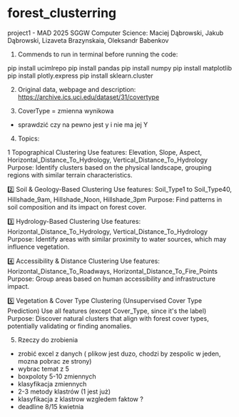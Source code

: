 # forest_clusterring
 project1 - MAD 2025 SGGW Computer Science: Maciej Dąbrowski, Jakub Dąbrowski, Lizaveta Brazynskaia, Oleksandr Babenkov


1) Commends to run in terminal before running the code:

pip install ucimlrepo
pip install pandas
pip install numpy
pip install matplotlib
pip install plotly.express
pip install sklearn.cluster



2) Original data, webpage and description:   https://archive.ics.uci.edu/dataset/31/covertype

3) CoverType = zmienna wynikowa
- sprawdzić czy na pewno jest y i nie ma jej Y


4) Topics:

1 Topographical Clustering
Use features: Elevation, Slope, Aspect, Horizontal_Distance_To_Hydrology, Vertical_Distance_To_Hydrology
Purpose: Identify clusters based on the physical landscape, grouping regions with similar terrain characteristics.

2️⃣ Soil & Geology-Based Clustering
Use features: Soil_Type1 to Soil_Type40, Hillshade_9am, Hillshade_Noon, Hillshade_3pm
Purpose: Find patterns in soil composition and its impact on forest cover.

3️⃣ Hydrology-Based Clustering
Use features: Horizontal_Distance_To_Hydrology, Vertical_Distance_To_Hydrology
Purpose: Identify areas with similar proximity to water sources, which may influence vegetation.

4️⃣ Accessibility & Distance Clustering
Use features: Horizontal_Distance_To_Roadways, Horizontal_Distance_To_Fire_Points
Purpose: Group areas based on human accessibility and infrastructure impact.

5️⃣ Vegetation & Cover Type Clustering (Unsupervised Cover Type Prediction)
Use all features (except Cover_Type, since it's the label)
Purpose: Discover natural clusters that align with forest cover types, potentially validating or finding anomalies.





5) Rzeczy do zrobienia

+ zrobić excel z danych ( plikow jest duzo, chodzi by zespolic w jeden, mozna pobrac ze strony)
+ wybrac temat z 5 
+ boxpoloty 5-10 zmiennych
+ klasyfikacja zmiennych
+ 2-3 metody klastrów (1 jest już)
+ klasyfikacja z klastrow wzgledem faktow ?
+ deadline 8/15 kwietnia

